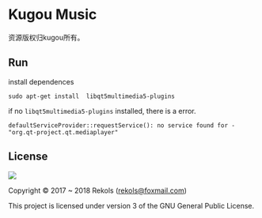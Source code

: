 # Kugou Music

资源版权归kugou所有。

## Run

install dependences

```shell
sudo apt-get install  libqt5multimedia5-plugins
```

if no `libqt5multimedia5-plugins` installed, there is a error.

```shell
defaultServiceProvider::requestService(): no service found for - "org.qt-project.qt.mediaplayer"
```

## License

![](http://www.gnu.org/graphics/gplv3-127x51.png)

Copyright © 2017 ~ 2018 Rekols (rekols@foxmail.com)

This project is licensed under version 3 of the GNU General Public License.

